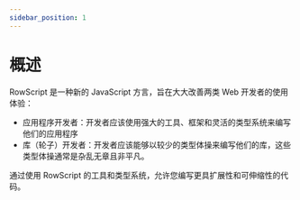 ```yaml
---
sidebar_position: 1
---
```


# 概述

RowScript 是一种新的 JavaScript 方言，旨在大大改善两类 Web 开发者的使用体验：

* 应用程序开发者：开发者应该使用强大的工具、框架和灵活的类型系统来编写他们的应用程序
* 库（轮子）开发者：开发者应该能够以较少的类型体操来编写他们的库，这些类型体操通常是杂乱无章且非平凡。

通过使用 RowScript 的工具和类型系统，允许您编写更具扩展性和可伸缩性的代码。

[类型体操]: https://github.com/type-challenges/type-challenges